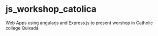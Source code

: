 # js_workshop_catolica
Web Apps using angularjs and Express.js to present worshop in Catholic college Quixadá
